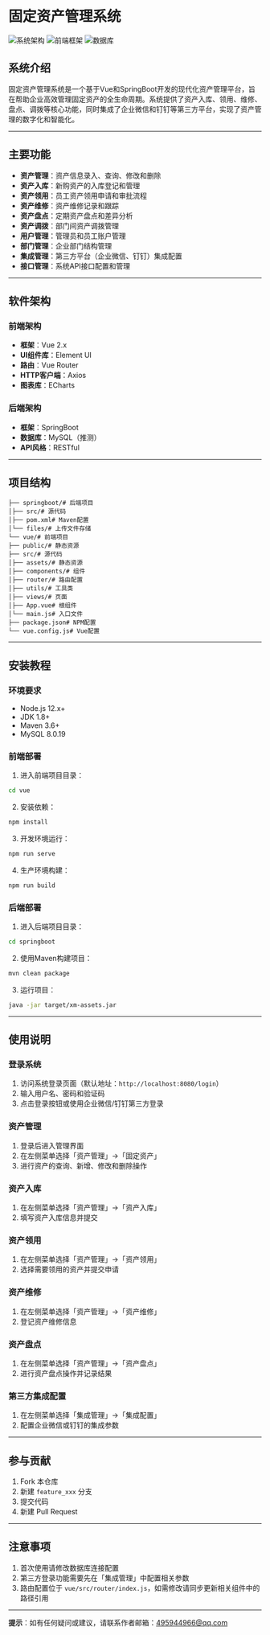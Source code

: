 # 固定资产管理系统

![系统架构](https://img.shields.io/badge/SpringBoot-2.x-green) ![前端框架](https://img.shields.io/badge/Vue-2.x-brightgreen) ![数据库](https://img.shields.io/badge/MySQL-5.7+-blue)

## 系统介绍

固定资产管理系统是一个基于Vue和SpringBoot开发的现代化资产管理平台，旨在帮助企业高效管理固定资产的全生命周期。系统提供了资产入库、领用、维修、盘点、调拨等核心功能，同时集成了企业微信和钉钉等第三方平台，实现了资产管理的数字化和智能化。

---

## 主要功能

- **资产管理**：资产信息录入、查询、修改和删除
- **资产入库**：新购资产的入库登记和管理
- **资产领用**：员工资产领用申请和审批流程
- **资产维修**：资产维修记录和跟踪
- **资产盘点**：定期资产盘点和差异分析
- **资产调拨**：部门间资产调拨管理
- **用户管理**：管理员和员工账户管理
- **部门管理**：企业部门结构管理
- **集成管理**：第三方平台（企业微信、钉钉）集成配置
- **接口管理**：系统API接口配置和管理

---

## 软件架构

### 前端架构
- **框架**：Vue 2.x
- **UI组件库**：Element UI
- **路由**：Vue Router
- **HTTP客户端**：Axios
- **图表库**：ECharts

### 后端架构
- **框架**：SpringBoot
- **数据库**：MySQL（推测）
- **API风格**：RESTful

---

## 项目结构

```plaintext
├── springboot/# 后端项目
│├── src/# 源代码
│├── pom.xml# Maven配置
│└── files/# 上传文件存储
└── vue/# 前端项目
├── public/# 静态资源
├── src/# 源代码
│├── assets/# 静态资源
│├── components/# 组件
│├── router/# 路由配置
│├── utils/# 工具类
│├── views/# 页面
│├── App.vue# 根组件
│└── main.js# 入口文件
├── package.json# NPM配置
└── vue.config.js# Vue配置
```

---

## 安装教程

### 环境要求
- Node.js 12.x+
- JDK 1.8+
- Maven 3.6+
- MySQL 8.0.19

### 前端部署
1. 进入前端项目目录：
```bash
cd vue
```
2. 安装依赖：
```bash
npm install
```
3. 开发环境运行：
```bash
npm run serve
```
4. 生产环境构建：
```bash
npm run build
```

### 后端部署
1. 进入后端项目目录：
```bash
cd springboot
```
2. 使用Maven构建项目：
```bash
mvn clean package
```
3. 运行项目：
```bash
java -jar target/xm-assets.jar
```

---

## 使用说明

### 登录系统
1. 访问系统登录页面（默认地址：`http://localhost:8080/login`）
2. 输入用户名、密码和验证码
3. 点击登录按钮或使用企业微信/钉钉第三方登录

### 资产管理
1. 登录后进入管理界面
2. 在左侧菜单选择「资产管理」→「固定资产」
3. 进行资产的查询、新增、修改和删除操作

### 资产入库
1. 在左侧菜单选择「资产管理」→「资产入库」
2. 填写资产入库信息并提交

### 资产领用
1. 在左侧菜单选择「资产管理」→「资产领用」
2. 选择需要领用的资产并提交申请

### 资产维修
1. 在左侧菜单选择「资产管理」→「资产维修」
2. 登记资产维修信息

### 资产盘点
1. 在左侧菜单选择「资产管理」→「资产盘点」
2. 进行资产盘点操作并记录结果

### 第三方集成配置
1. 在左侧菜单选择「集成管理」→「集成配置」
2. 配置企业微信或钉钉的集成参数

---

## 参与贡献
1. Fork 本仓库
2. 新建 `feature_xxx` 分支
3. 提交代码
4. 新建 Pull Request

---

## 注意事项
1. 首次使用请修改数据库连接配置
2. 第三方登录功能需要先在「集成管理」中配置相关参数
3. 路由配置位于 `vue/src/router/index.js`，如需修改请同步更新相关组件中的路径引用

---

**提示**：如有任何疑问或建议，请联系作者邮箱：495944966@qq.com
